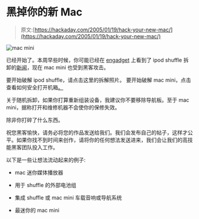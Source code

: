 # 黑掉你的新 Mac

> 原文:[https://hackaday.com/2005/01/19/hack-your-new-mac/](https://hackaday.com/2005/01/19/hack-your-new-mac/)

![mac mini](../Images/3118a6d086a218c53559125e644fd500.png)

已经开始了。本周早些时候，你可能已经在 [engadget](http://www.engadget.com/) 上看到了 ipod shuffle 拆卸的[新闻](http://www.engadget.com/entry/1234000113027740/)，现在 mac mini 也受到黑客攻击。

要开始破解 ipod shuffle，请点击这里的拆解照片。
要开始破解 mac mini，点击查看如何安全打开机箱[。](http://www.smashsworld.com/2005/01/taking-apart-mac-mini-how-to.php)

关于随机拆卸，如果你打算重新组装设备，我建议你不要移除导航板。至于 mac mini，据称打开和维修机器不会使你的保修失效。

除非你打碎了什么东西。

祝您黑客愉快，请务必将您的作品发送给我们。我们会发布自己的帖子，这样才公平。如果你找不到时间来创作，请将你的任何想法发送进来，我们会让我们的高技能黑客团队投入工作。

以下是一些让想法流动起来的例子:

*   mac 迷你媒体播放器

*   用于 shuffle 的外部电池组

*   集成 shuffle 或 mac mini 车载音响或导航系统

*   最迷你的 mac mini